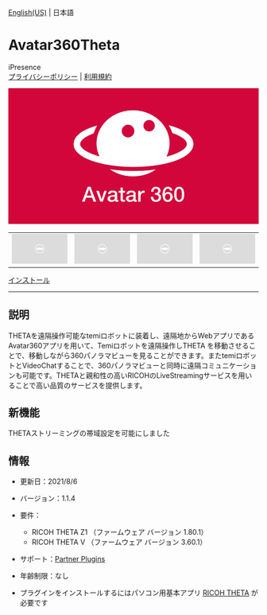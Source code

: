 [English(US)](README.md) | 日本語

# Avatar360Theta
iPresence  
[プライバシーポリシー](../../README.ja.md#%E3%83%97%E3%83%A9%E3%82%A4%E3%83%90%E3%82%B7%E3%83%BC%E3%83%9D%E3%83%AA%E3%82%B7%E3%83%BC) | [利用規約](../../README.ja.md#%E5%88%A9%E7%94%A8%E8%A6%8F%E7%B4%84)

<div align="center">
 <img src="1.png">
 <table>
  <tr>
   <td><img src="../../resources/common/img/noimg.png"></td>
   <td><img src="../../resources/common/img/noimg.png"></td>
   <td><img src="../../resources/common/img/noimg.png"></td>
   <td><img src="../../resources/common/img/noimg.png"></td>
  </tr>
 </table>
</div>

[インストール](https://link.ricoh360.com/plugins/com.ipresence.avatar360.theta/apk)

***

## 説明
THETAを遠隔操作可能なtemiロボットに装着し、遠隔地からWebアプリであるAvatar360アプリを用いて、Temiロボットを遠隔操作しTHETA を移動させることで、移動しながら360パノラマビューを見ることができます。またtemiロボットとVideoChatすることで、360パノラマビューと同時に遠隔コミュニケーションも可能です。THETAと親和性の高いRICOHのLiveStreamingサービスを用いることで高い品質のサービスを提供します。

## 新機能
THETAストリーミングの帯域設定を可能にしました

## 情報
  * 更新日：2021/8/6
  * バージョン：1.1.4
  * 要件：
    * RICOH THETA Z1 （ファームウェア バージョン 1.80.1）
    * RICOH THETA V （ファームウェア バージョン 3.60.1）
  * サポート：[Partner Plugins](https://avatar360.web.app/#/)
  * 年齢制限：なし

* プラグインをインストールするにはパソコン用基本アプリ [RICOH THETA](https://theta360.com/ja/about/application/pc.html#app-detail-01) が必要です
